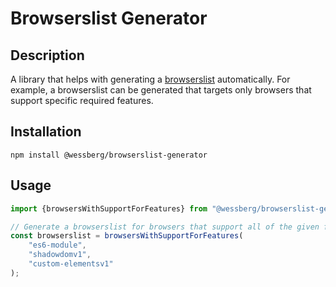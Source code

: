 # Browserslist Generator

## Description

A library that helps with generating a [browserslist](https://github.com/browserslist/browserslist) automatically.
For example, a browserslist can be generated that targets only browsers that support specific required features.

## Installation

`npm install @wessberg/browserslist-generator`

## Usage

```typescript
import {browsersWithSupportForFeatures} from "@wessberg/browserslist-generator";

// Generate a browserslist for browsers that support all of the given features
const browserslist = browsersWithSupportForFeatures(
	"es6-module",
	"shadowdomv1",
	"custom-elementsv1"
);
```